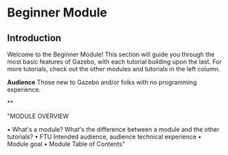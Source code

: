 # Beginner Module

## Introduction
Welcome to the Beginner Module! This section will guide you through the most basic features of Gazebo, with each tutorial building upon the last. For more tutorials, check out the other modules and tutorials in the left column.

**Audience**
Those new to Gazebo and/or folks with no programming experience. 

**


"MODULE OVERVIEW

• What's a module? What's the difference between a module and the other tutorials?
• FTU Intended audience, audience technical experience
• Module goal
• Module Table of Contents"